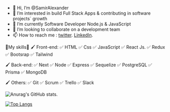 - 👋 Hi, I’m @SamirAlexander
- 👀 I’m interested in build Full Stack Apps & contributing in software projects´ growth
- 🌱 I’m currently Software Developer Node.js & JavaScript
- 💞️ I’m looking to collaborate on a development team
- 📫 How to reach me : [twitter](https://twitter.com/Samirdiaz2022 "twitter").
                        [LinkedIn](https://www.linkedin.com/in/samiralexanderdiaz/).
                        
💠My skills💼
🖌️ Front-end:
✅ HTML
✅ Css
✅ JavaScript
✅ React Js.
✅ Redux 
✅ Bootsrap
✅ Tailwind 

🖌️ Back-end:
✅ Next 
✅ Node
✅ Express 
✅ Sequelize 
✅ PostgreSQL 
✅ Prisma
✅ MongoDB 

🖌️ Others:
✅ Git
✅ Scrum
✅ Trello
✅ Slack                        

<!---
SamirAlexander/SamirAlexander is a ✨ special ✨ repository because its `README.md` (this file) appears on your GitHub profile.
You can click the Preview link to take a look at your changes.
--->

<!-- [![Anurag's GitHub stats](https://github-readme-stats.vercel.app/api?username=SamirAlexander)](https://github.com/anuraghazra/github-readme-stats) -->
![Anurag's GitHub stats](https://github-readme-stats.vercel.app/api?username=SamirAlexander&count_private=trues&how_icons=true&theme=merko).

[![Top Langs](https://github-readme-stats.vercel.app/api/top-langs/?username=SamirAlexander&langs_count=10)](https://github.com/SamirAlexander/github-readme-stats)
